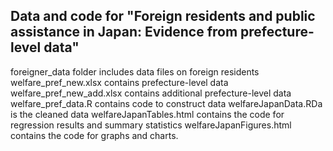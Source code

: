 ## Data and code for "Foreign residents and public assistance in Japan: Evidence from prefecture-level data"
foreigner_data folder includes data files on foreign residents
welfare_pref_new.xlsx contains prefecture-level data
welfare_pref_new_add.xlsx contains additional prefecture-level data
welfare_pref_data.R contains code to construct data
welfareJapanData.RDa is the cleaned data
welfareJapanTables.html contains the code for regression results and summary statistics
welfareJapanFigures.html contains the code for graphs and charts.
